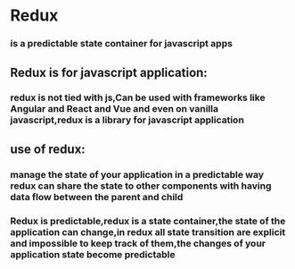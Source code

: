 # Redux

### is a predictable state container for javascript apps

## Redux is for javascript application:

### redux is not tied with js,Can be used with frameworks like Angular and React and Vue and even on vanilla javascript,redux is a library for javascript application

## use of redux:

### manage the state of your application in a predictable way redux can share the state to other components with having data flow between the parent and child
 
### Redux is predictable,redux is a state container,the state of the application can change,in redux all state transition are explicit and impossible to keep track of them,the changes of your application state become predictable



